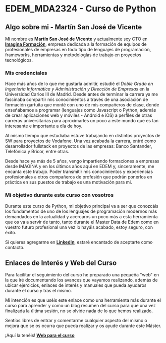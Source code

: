 # EDEM_MDA2324 - Curso de Python

## Algo sobre mi - Martín San José de Vicente

Mi nombre es **Martín San José de Vicente** y actualmente soy CTO en **[Imagina Formación](https://imaginaformacion.com)**, empresa dedicada a la formación de equipos de profesionales de empresas en todo tipo de lenguajes de programación, frameworks, herramientas y metodologías de trabajo en proyectos tecnológicos.

### Mis credenciales
Hace más años de lo que me gustaría admitir, estudié el *Doble Grado en Ingeniería Informática y Administración y Dirección de Empresas* en la Universidad Carlos III de Madrid. Desde antes de terminar la carrera ya me fascinaba compartir mis conocimientos a través de una asociación de formación gartuita que monté con uno de mis compañeros de clase, donde enseñábamos a programar (lenguajes como Javascript o Python, además de crear aplicaciones web y móviles - Android e iOS) a perfiles de otras carreras universitarias para aproximarles un poco a este mundo que es tan interesante e importante a día de hoy.

Al mismo tiempo que estudiaba estuve trabajando en distintos proyectos de SW para proyectos de Vodafone. Una vez acabada la carrera, entré como desarrollador fullstack en proyectos de las empresas: Banco Santander, Telefónica y Bricor, entre otras.

Desde hace ya más de 5 años, vengo impartiendo formaciones a empresas desde IMAGINA y en los últimos años aquí en EDEM y, sinceramente, me encanta este trabajo. Poder transmitir mis conocimientos y experiencias profesionales a otros compañeros de profesión que podrán ponerlos en práctica en sus puestos de trabajo es una motivación para mi.


### Mi objetivo durante este curso con vosotros
Durante este curso de Python, mi objetivo principal va a ser que conozcáis los fundamentos de uno de los lenguajes de programación modernos más demandados en la actualidad y acercaros un poco más a esta herramienta que os va a servir de tanto, tanto durante el Master Data de Edem como en vuestro futuro profesional una vez lo hayáis acabado, estoy seguro, con éxito.

Si quieres agregarme en **[LinkedIn](https://www.linkedin.com/in/mart%C3%ADn-san-jos%C3%A9-de-vicente-316b9a88/)**, estaré encantado de aceptarte como contacto.

## Enlaces de Interés y Web del Curso

Para facilitar el seguimiento del curso he preparado una pequeña "web" en la que iré documentando los avances que vayamos realizando, además de ubicar ejercicios, enlaces de interés y manuales que pueda ayudaros durante el curso y tras el mismo. 

Mi intención es que uséis este enlace como una herramienta más durante el curso para aprender y como un blog resumen del curso para que una vez finalizada la última sesión, no se olvide nada de lo que hemos realizado.

Sentíos libres de entrar y comentarme cualquier aspecto del mismo o mejora que se os ocurra que pueda realizar y os ayude durante este Máster.

¡Aquí la tenéis! **[Web para el curso](https://master-data-2023.vercel.app/)**